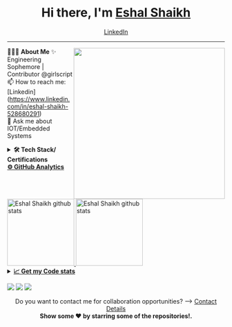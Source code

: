 <h1 align="center"> Hi there, I'm <a href="https://www.linkedin.com/in/eshal-shaikh-528680291/">Eshal Shaikh</a> </h1>

<!--- Adding Header Elements -->
<p align="center">
  <a href="https://www.linkedin.com/in/eshal-shaikh-528680291/">LinkedIn</a>
</p>

-----------------------------------------------------------
👨🏻‍💻 **About Me**<img src="https://raw.githubusercontent.com/sanjay-kv/sanjay-kv/main/Assets/illustration.png" min-width="300px" max-width="300px" width="350px" align="right"> 
✨ Engineering Sophemore | Contributor @girlscript <br>
📫 How to reach me: [Linkedin] (https://www.linkedin.com/in/eshal-shaikh-528680291)<br>
💬 Ask me about IOT/Embedded Systems<br>
<!--- Adding Tech Stack open Section -->


<details>	
 <summary><b>🛠 Tech Stack/ Certifications</b></summary><br>
Languages: 
<img src="https://img.shields.io/badge/-python-437CAC?logo=python&logoColor=white&style=flat">&nbsp; 
<img src="https://img.shields.io/badge/-HTML5-DE5934?logo=HTML5&logoColor=white&style=flat">&nbsp;
<img src="https://img.shields.io/badge/-CSS3-2275B2?logo=CSS3&logoColor=white&style=flat"> &nbsp; 
<img src="https://img.shields.io/badge/-JavaScript-0E7ACE?logo=JavaScript&logoColor=white&style=flat"> &nbsp;<br>

Tools and Platforms: <img src="https://img.shields.io/badge/-Git-orange?logo=Git&logoColor=white&style=flat">&nbsp; 
<img src="https://img.shields.io/badge/-Visual%20Studio%20Code-25AEF4?logo=visualstudio&logoColor=white&style=flat">&nbsp;
<!---<img src="https://img.shields.io/badge/-Android Studio-green?logo=Android&logoColor=white&style=flat"> &nbsp;
<img src="https://img.shields.io/badge/-Jupyter-D7522D?logo=Jupyter&logoColor=white&style=flat">&nbsp;&nbsp;
<img src="https://img.shields.io/badge/-PyCharm-1ECE87?logo=pycharm&logoColor=white&style=flat"> -->
<!--- <img src="https://img.shields.io/badge/-TensorFlow-F78900?logo=Tensorflow&logoColor=white&style=flat"> --><br>
Operating Systems: <img src="https://img.shields.io/badge/-Windows-0F7BCF?logo=Windows&logoColor=white&style=flat">&nbsp;
<img src="https://img.shields.io/badge/-Linux-EDBD2B?logo=Linux&logoColor=black&style=flat">&nbsp;

## Certification Badges 🪶
<div style='display:flex; align-items:center; gap: 10px;' align='center'>
<img src="https://raw.githubusercontent.com/sanjay-kv/sanjay-kv/refs/heads/main/Assets/Postman%20White.png" width="100px" height="100px" />
<a href="#">
<!-- <img src="https://raw.githubusercontent.com/sanjay-kv/sanjay-kv/main/Assets/Hand-on%20Snowflake.png" width="115px" height="108px" />
<a href="#">
<img src="https://raw.githubusercontent.com/sanjay-kv/sanjay-kv/main/Assets/Hands-on%20collab.png" width="110px" height="108px" />
<a href="https://www.credly.com/badges/2d4bc39d-f0d9-4c01-9a34-451044850f9b/public_url">
<img src="https://raw.githubusercontent.com/sanjay-kv/sanjay-kv/main/Assets/GitHub%20Foundation.png" width="100px" height="105px" />
<a href="https://www.credly.com/badges/21b16046-9856-4432-b4e3-408f9a6e71bb/public_url">
<img src="https://raw.githubusercontent.com/sanjay-kv/sanjay-kv/refs/heads/main/Assets/github-copilot.png" width="105px" height="105px" /> -->
</div>
</details> 


<!--- 1st Section on Curated Articles -->

<!--- 2nd Section on GitHub Analytics -->


  <summary><b>⚙️ GitHub Analytics</b></summary>
<a href="https://github.com/eshalshaikh07">
   <img height="155em" src="http://github-profile-summary-cards.vercel.app/api/cards/profile-details?username=eshalshaikh07&theme=github_dark" alt="Eshal Shaikh github stats" />
    <img height="155em" src="http://github-profile-summary-cards.vercel.app/api/cards/stats?username=eshalshaikh07&theme=github_dark" alt="Eshal Shaikh github stats" />
<br>
     

<!--- 3rd Section on Recent Projects -->

  <details>	
    <summary><b>📈 Get my Code stats</b></summary><br>
<!--START_SECTION:waka-->
![Lines of code](https://img.shields.io/badge/From%20Hello%20World%20I%27ve%20Written-1.4%20million%20lines%20of%20code-blue)

**I'm an Early 🐤** 

```text
🌞 Morning                1690 commits        ████████░░░░░░░░░░░░░░░░░   32.94 % 
🌆 Daytime                2078 commits        ██████████░░░░░░░░░░░░░░░   40.51 % 
🌃 Evening                869 commits         ████░░░░░░░░░░░░░░░░░░░░░   16.94 % 
🌙 Night                  493 commits         ██░░░░░░░░░░░░░░░░░░░░░░░   09.61 % 
```
📅 **I'm Most Productive on Tuesday** 

```text
Monday                   904 commits         ████░░░░░░░░░░░░░░░░░░░░░   17.62 % 
Tuesday                  1332 commits        ██████░░░░░░░░░░░░░░░░░░░   25.96 % 
Wednesday                1042 commits        █████░░░░░░░░░░░░░░░░░░░░   20.31 % 
Thursday                 328 commits         ██░░░░░░░░░░░░░░░░░░░░░░░   06.39 % 
Friday                   300 commits         █░░░░░░░░░░░░░░░░░░░░░░░░   05.85 % 
Saturday                 435 commits         ██░░░░░░░░░░░░░░░░░░░░░░░   08.48 % 
Sunday                   789 commits         ████░░░░░░░░░░░░░░░░░░░░░   15.38 % 
```


📊 **This Week I Spent My Time On** 

```text
🕑︎ Time Zone: Asia/Kolkata

💬 Programming Languages: 
JavaScript               16 hrs 10 mins      ████████████████████░░░░░   80.11 % 
CSS                      2 hrs 3 mins        ███░░░░░░░░░░░░░░░░░░░░░░   10.19 % 
C++                      1 hr 19 mins        ██░░░░░░░░░░░░░░░░░░░░░░░   06.53 % 
YAML                     14 mins             ░░░░░░░░░░░░░░░░░░░░░░░░░   01.22 % 
Other                    9 mins              ░░░░░░░░░░░░░░░░░░░░░░░░░   00.76 % 

🔥 Editors: 
VS Code                  20 hrs 11 mins      █████████████████████████   100.00 % 

🐱‍💻 Projects: 
gssoc-website-new        8 hrs 19 mins       ██████████░░░░░░░░░░░░░░░   41.19 % 
Socials-Winter-Of-Code   1 hr 58 mins        ██░░░░░░░░░░░░░░░░░░░░░░░   09.74 % 
Frontend - Copy          1 hr 46 mins        ██░░░░░░░░░░░░░░░░░░░░░░░   08.77 % 
Error-frontend           1 hr 43 mins        ██░░░░░░░░░░░░░░░░░░░░░░░   08.58 % 
Backend                  1 hr 27 mins        ██░░░░░░░░░░░░░░░░░░░░░░░   07.18 % 

💻 Operating System: 
Windows                  20 hrs 11 mins      █████████████████████████   100.00 % 
```

**I Mostly Code in JavaScript** 

```text
JavaScript               21 repos            ███████████░░░░░░░░░░░░░░   45.65 % 
HTML                     8 repos             ████░░░░░░░░░░░░░░░░░░░░░   17.39 % 
CSS                      4 repos             ██░░░░░░░░░░░░░░░░░░░░░░░   08.70 % 
Python                   3 repos             ██░░░░░░░░░░░░░░░░░░░░░░░   06.52 % 
ASP.NET                  1 repo              █░░░░░░░░░░░░░░░░░░░░░░░░   02.17 % 
```

<!--END_SECTION:waka-->
   </details> 

<!--- Footer Stats - Adding the Social Media Status count-->
 <p align="left">  
<a href=""><img src="https://img.shields.io/twitter/follow/eshalshaikh07?label=Follow%20Me&style=social"></a>
<!-- <a href=""><img src="https://img.shields.io/twitch/status/sanjay_kv?style=social"></a> -->
<a href=""><img src="https://img.shields.io/github/stars/eshalshaikh07?label=Star%20Gazers&style=social"></a>
<!-- <a href=""><img src="https://discord.com/api/guilds/1262681985885667348/widget.png?style=shield"></a> -->
<a href=""><img src="https://img.shields.io/github/followers/eshalshaikh07?style=social"></a>
<!-- <a href=""><img src="https://img.shields.io/youtube/channel/views/UCzyGIdENFVT36Yx4zTws4kw?style=social"></a> -->
</p>


<!--
<a href=""><img src="https://img.shields.io/github/followers/sanjay-kv?style=social"></a>
-->
<p align="center">
Do you want to contact me for collaboration opportunities? ⟶ <a href="#">Contact Details</a><br>
<b> Show some ❤️ by starring some of the repositories!.</p> </div>
<!--- Footer End -->
<!--- Body End -->
